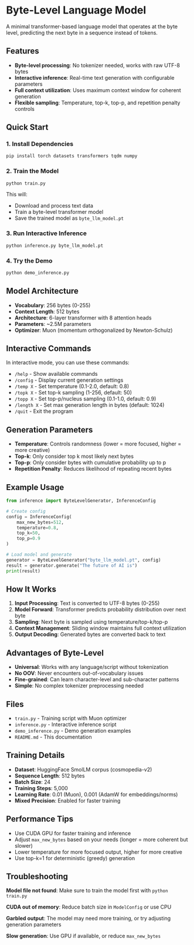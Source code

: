# Byte-Level Language Model

A minimal transformer-based language model that operates at the byte level, predicting the next byte in a sequence instead of tokens.

## Features

- **Byte-level processing**: No tokenizer needed, works with raw UTF-8 bytes
- **Interactive inference**: Real-time text generation with configurable parameters
- **Full context utilization**: Uses maximum context window for coherent generation
- **Flexible sampling**: Temperature, top-k, top-p, and repetition penalty controls

## Quick Start

### 1. Install Dependencies

```bash
pip install torch datasets transformers tqdm numpy
```

### 2. Train the Model

```bash
python train.py
```

This will:
- Download and process text data
- Train a byte-level transformer model
- Save the trained model as `byte_llm_model.pt`

### 3. Run Interactive Inference

```bash
python inference.py byte_llm_model.pt
```

### 4. Try the Demo

```bash
python demo_inference.py
```

## Model Architecture

- **Vocabulary**: 256 bytes (0-255)
- **Context Length**: 512 bytes
- **Architecture**: 6-layer transformer with 8 attention heads
- **Parameters**: ~2.5M parameters
- **Optimizer**: Muon (momentum orthogonalized by Newton-Schulz)

## Interactive Commands

In interactive mode, you can use these commands:

- `/help` - Show available commands
- `/config` - Display current generation settings
- `/temp X` - Set temperature (0.1-2.0, default: 0.8)
- `/topk X` - Set top-k sampling (1-256, default: 50)
- `/topp X` - Set top-p/nucleus sampling (0.1-1.0, default: 0.9)
- `/length X` - Set max generation length in bytes (default: 1024)
- `/quit` - Exit the program

## Generation Parameters

- **Temperature**: Controls randomness (lower = more focused, higher = more creative)
- **Top-k**: Only consider top k most likely next bytes
- **Top-p**: Only consider bytes with cumulative probability up to p
- **Repetition Penalty**: Reduces likelihood of repeating recent bytes

## Example Usage

```python
from inference import ByteLevelGenerator, InferenceConfig

# Create config
config = InferenceConfig(
    max_new_bytes=512,
    temperature=0.8,
    top_k=50,
    top_p=0.9
)

# Load model and generate
generator = ByteLevelGenerator("byte_llm_model.pt", config)
result = generator.generate("The future of AI is")
print(result)
```

## How It Works

1. **Input Processing**: Text is converted to UTF-8 bytes (0-255)
2. **Model Forward**: Transformer predicts probability distribution over next byte
3. **Sampling**: Next byte is sampled using temperature/top-k/top-p
4. **Context Management**: Sliding window maintains full context utilization
5. **Output Decoding**: Generated bytes are converted back to text

## Advantages of Byte-Level

- **Universal**: Works with any language/script without tokenization
- **No OOV**: Never encounters out-of-vocabulary issues
- **Fine-grained**: Can learn character-level and sub-character patterns
- **Simple**: No complex tokenizer preprocessing needed

## Files

- `train.py` - Training script with Muon optimizer
- `inference.py` - Interactive inference script
- `demo_inference.py` - Demo generation examples
- `README.md` - This documentation

## Training Details

- **Dataset**: HuggingFace SmolLM corpus (cosmopedia-v2)
- **Sequence Length**: 512 bytes
- **Batch Size**: 24
- **Training Steps**: 5,000
- **Learning Rate**: 0.01 (Muon), 0.001 (AdamW for embeddings/norms)
- **Mixed Precision**: Enabled for faster training

## Performance Tips

- Use CUDA GPU for faster training and inference
- Adjust `max_new_bytes` based on your needs (longer = more coherent but slower)
- Lower temperature for more focused output, higher for more creative
- Use top-k=1 for deterministic (greedy) generation

## Troubleshooting

**Model file not found**: Make sure to train the model first with `python train.py`

**CUDA out of memory**: Reduce batch size in `ModelConfig` or use CPU

**Garbled output**: The model may need more training, or try adjusting generation parameters

**Slow generation**: Use GPU if available, or reduce `max_new_bytes`